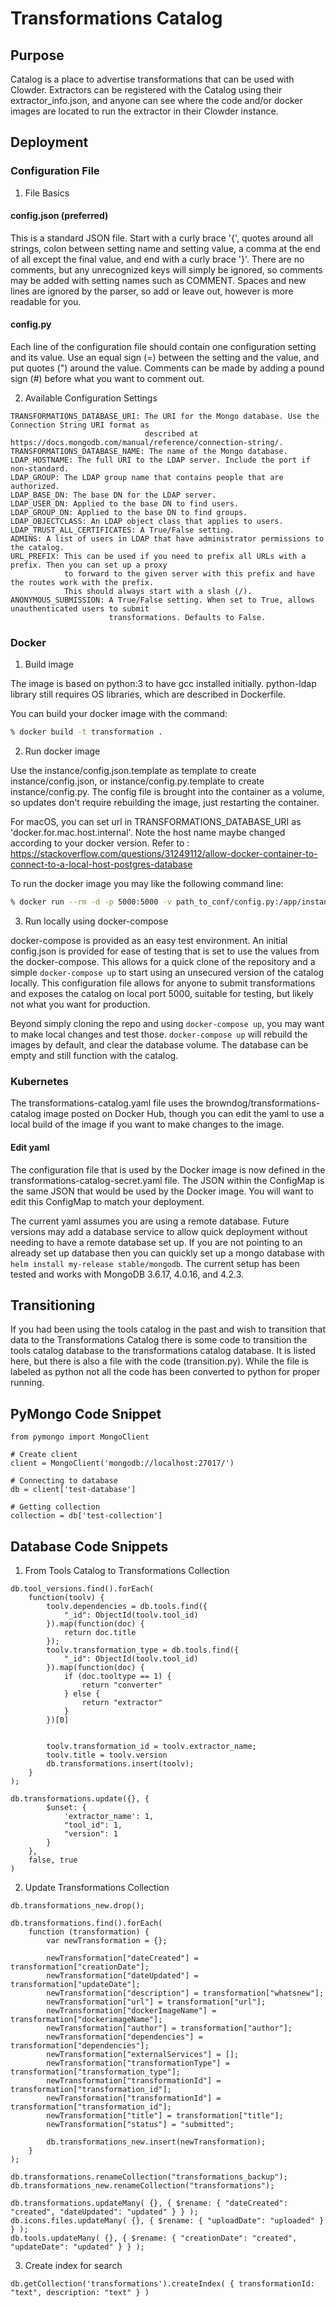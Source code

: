 # Transformations Catalog


## Purpose

Catalog is a place to advertise transformations that can be used with Clowder. Extractors can be registered with the Catalog using their extractor_info.json, and anyone can see where the code and/or docker images are located to run the extractor in their Clowder instance.

## Deployment

### Configuration File

1. File Basics

#### config.json (preferred)
This is a standard JSON file. Start with a curly brace '{', quotes around all strings, colon between setting name and setting value, a comma at the end of all except the final value, and end with a curly brace '}'. There are no comments, but any unrecognized keys will simply be ignored, so comments may be added with setting names such as COMMENT. Spaces and new lines are ignored by the parser, so add or leave out, however is more readable for you.

#### config.py
Each line of the configuration file should contain one configuration setting and its value. Use an equal sign (=) between the setting and the value, and put quotes (") around the value. Comments can be made by adding a pound sign (#) before what you want to comment out.

2. Available Configuration Settings
```
TRANSFORMATIONS_DATABASE_URI: The URI for the Mongo database. Use the Connection String URI format as
                              described at https://docs.mongodb.com/manual/reference/connection-string/.
TRANSFORMATIONS_DATABASE_NAME: The name of the Mongo database.
LDAP_HOSTNAME: The full URI to the LDAP server. Include the port if non-standard.
LDAP_GROUP: The LDAP group name that contains people that are authorized.
LDAP_BASE_DN: The base DN for the LDAP server.
LDAP_USER_DN: Applied to the base DN to find users.
LDAP_GROUP_DN: Applied to the base DN to find groups.
LDAP_OBJECTCLASS: An LDAP object class that applies to users.
LDAP_TRUST_ALL_CERTIFICATES: A True/False setting.
ADMINS: A list of users in LDAP that have administrator permissions to the catalog.
URL_PREFIX: This can be used if you need to prefix all URLs with a prefix. Then you can set up a proxy
            to forward to the given server with this prefix and have the routes work with the prefix. 
            This should always start with a slash (/).
ANONYMOUS_SUBMISSION: A True/False setting. When set to True, allows unauthenticated users to submit 
                      transformations. Defaults to False.
```

### Docker

1. Build image

The image is based on python:3 to have gcc installed initially. python-ldap library still requires OS libraries, which are described in Dockerfile.

You can build your docker image with the command:
```bash
% docker build -t transformation .
```

2. Run docker image

Use the instance/config.json.template as template to create instance/config.json, or instance/config.py.template to create instance/config.py. The config file is brought into the container as a volume, so updates don't require rebuilding the image, just restarting the container.

For macOS, you can set url in TRANSFORMATIONS_DATABASE_URI as 'docker.for.mac.host.internal'. Note the host name maybe changed according to your docker version.
Refer to : https://stackoverflow.com/questions/31249112/allow-docker-container-to-connect-to-a-local-host-postgres-database

To run the docker image you may like the following command line:
```bash
% docker run --rm -d -p 5000:5000 -v path_to_conf/config.py:/app/instance/config.py transformation
```

3. Run locally using docker-compose

docker-compose is provided as an easy test environment. An initial config.json is provided for ease of testing that is set to use the values from the docker-compose. This allows for a quick clone of the repository and a simple `docker-compose up` to start using an unsecured version of the catalog locally. This configuration file allows for anyone to submit transformations and exposes the catalog on local port 5000, suitable for testing, but likely not what you want for production.

Beyond simply cloning the repo and using `docker-compose up`, you may want to make local changes and test those. `docker-compose up` will rebuild the images by default, and clear the database volume. The database can be empty and still function with the catalog.

### Kubernetes

The transformations-catalog.yaml file uses the browndog/transformations-catalog image posted on Docker Hub, though you can edit the yaml to use a local build of the image if you want to make changes to the image.

#### Edit yaml
The configuration file that is used by the Docker image is now defined in the transformations-catalog-secret.yaml file. The JSON within the ConfigMap is the same JSON that would be used by the Docker image. You will want to edit this ConfigMap to match your deployment.

The current yaml assumes you are using a remote database. Future versions may add a database service to allow quick deployment without needing to have a remote database set up. If you are not pointing to an already set up database then you can quickly set up a mongo database with `helm install my-release stable/mongodb`. The current setup has been tested and works with MongoDB 3.6.17, 4.0.16, and 4.2.3.

## Transitioning

If you had been using the tools catalog in the past and wish to transition that data to the Transformations Catalog there is some code to transition the tools catalog database to the transformations catalog database. It is listed here, but there is also a file with the code (transition.py). While the file is labeled as python not all the code has been converted to python for proper running.

## PyMongo Code Snippet

```
from pymongo import MongoClient

# Create client
client = MongoClient('mongodb://localhost:27017/')

# Connecting to database
db = client['test-database']

# Getting collection
collection = db['test-collection']

```

## Database Code Snippets

1. From Tools Catalog to Transformations Collection
```
db.tool_versions.find().forEach(
    function(toolv) {
        toolv.dependencies = db.tools.find({
            "_id": ObjectId(toolv.tool_id)
        }).map(function(doc) {
            return doc.title
        });
        toolv.transformation_type = db.tools.find({
            "_id": ObjectId(toolv.tool_id)
        }).map(function(doc) {
            if (doc.tooltype == 1) {
                return "converter"
            } else {
                return "extractor"
            }
        })[0]


        toolv.transformation_id = toolv.extractor_name;
        toolv.title = toolv.version
        db.transformations.insert(toolv);
    }
);

db.transformations.update({}, {
        $unset: {
            'extractor_name': 1,
            "tool_id": 1,
            "version": 1
        }
    },
    false, true
)
```
2. Update Transformations Collection

```
db.transformations_new.drop();

db.transformations.find().forEach(
    function (transformation) {
    	var newTransformation = {};

    	newTransformation["dateCreated"] = transformation["creationDate"];
    	newTransformation["dateUpdated"] = transformation["updateDate"];
    	newTransformation["description"] = transformation["whatsnew"];
    	newTransformation["url"] = transformation["url"];
    	newTransformation["dockerImageName"] = transformation["dockerimageName"];
    	newTransformation["author"] = transformation["author"];
    	newTransformation["dependencies"] = transformation["dependencies"];
    	newTransformation["externalServices"] = [];
    	newTransformation["transformationType"] = transformation["transformation_type"];
    	newTransformation["transformationId"] = transformation["transformation_id"];
    	newTransformation["transformationId"] = transformation["transformation_id"];
    	newTransformation["title"] = transformation["title"];
    	newTransformation["status"] = "submitted";

    	db.transformations_new.insert(newTransformation);
    }
);

db.transformations.renameCollection("transformations_backup");
db.transformations_new.renameCollection("transformations");

db.transformations.updateMany( {}, { $rename: { "dateCreated": "created", "dateUpdated": "updated" } } );
db.icons.files.updateMany( {}, { $rename: { "uploadDate": "uploaded" } } );
db.tools.updateMany( {}, { $rename: { "creationDate": "created", "updateDate": "updated" } } );

```

3. Create index for search

```
db.getCollection('transformations').createIndex( { transformationId: "text", description: "text" } )
```

